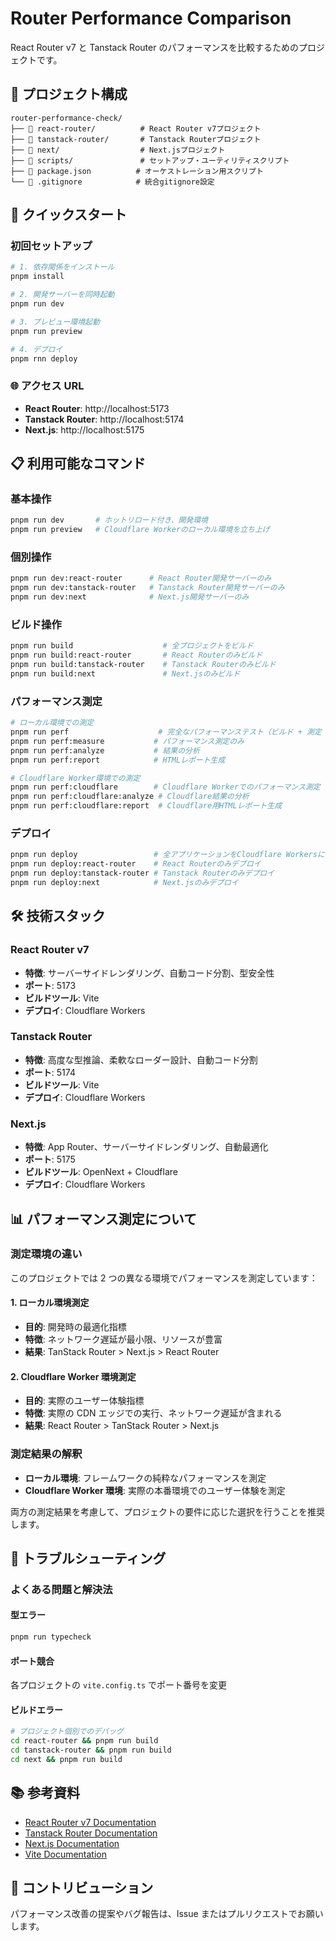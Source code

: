 # Router Performance Comparison

React Router v7 と Tanstack Router のパフォーマンスを比較するためのプロジェクトです。

## 📁 プロジェクト構成

```
router-performance-check/
├── 📁 react-router/          # React Router v7プロジェクト
├── 📁 tanstack-router/       # Tanstack Routerプロジェクト
├── 📁 next/                  # Next.jsプロジェクト
├── 📁 scripts/               # セットアップ・ユーティリティスクリプト
├── 📄 package.json          # オーケストレーション用スクリプト
└── 📄 .gitignore            # 統合gitignore設定
```

## 🚀 クイックスタート

### 初回セットアップ

```bash
# 1. 依存関係をインストール
pnpm install

# 2. 開発サーバーを同時起動
pnpm run dev

# 3. プレビュー環境起動
pnpm run preview

# 4. デプロイ
pnpm rnn deploy
```

### 🌐 アクセス URL

- **React Router**: http://localhost:5173
- **Tanstack Router**: http://localhost:5174
- **Next.js**: http://localhost:5175

## 📋 利用可能なコマンド

### 基本操作

```bash
pnpm run dev       # ホットリロード付き、開発環境
pnpm run preview   # Cloudflare Workerのローカル環境を立ち上げ
```

### 個別操作

```bash
pnpm run dev:react-router      # React Router開発サーバーのみ
pnpm run dev:tanstack-router   # Tanstack Router開発サーバーのみ
pnpm run dev:next              # Next.js開発サーバーのみ
```

### ビルド操作

```bash
pnpm run build                    # 全プロジェクトをビルド
pnpm run build:react-router       # React Routerのみビルド
pnpm run build:tanstack-router    # Tanstack Routerのみビルド
pnpm run build:next               # Next.jsのみビルド
```

### パフォーマンス測定

```bash
# ローカル環境での測定
pnpm run perf                    # 完全なパフォーマンステスト（ビルド + 測定 + 分析）
pnpm run perf:measure           # パフォーマンス測定のみ
pnpm run perf:analyze           # 結果の分析
pnpm run perf:report            # HTMLレポート生成

# Cloudflare Worker環境での測定
pnpm run perf:cloudflare        # Cloudflare Workerでのパフォーマンス測定
pnpm run perf:cloudflare:analyze # Cloudflare結果の分析
pnpm run perf:cloudflare:report  # Cloudflare用HTMLレポート生成
```

### デプロイ

```bash
pnpm run deploy                 # 全アプリケーションをCloudflare Workersにデプロイ
pnpm run deploy:react-router    # React Routerのみデプロイ
pnpm run deploy:tanstack-router # Tanstack Routerのみデプロイ
pnpm run deploy:next            # Next.jsのみデプロイ
```

## 🛠️ 技術スタック

### React Router v7

- **特徴**: サーバーサイドレンダリング、自動コード分割、型安全性
- **ポート**: 5173
- **ビルドツール**: Vite
- **デプロイ**: Cloudflare Workers

### Tanstack Router

- **特徴**: 高度な型推論、柔軟なローダー設計、自動コード分割
- **ポート**: 5174
- **ビルドツール**: Vite
- **デプロイ**: Cloudflare Workers

### Next.js

- **特徴**: App Router、サーバーサイドレンダリング、自動最適化
- **ポート**: 5175
- **ビルドツール**: OpenNext + Cloudflare
- **デプロイ**: Cloudflare Workers

## 📊 パフォーマンス測定について

### 測定環境の違い

このプロジェクトでは 2 つの異なる環境でパフォーマンスを測定しています：

#### 1. ローカル環境測定

- **目的**: 開発時の最適化指標
- **特徴**: ネットワーク遅延が最小限、リソースが豊富
- **結果**: TanStack Router > Next.js > React Router

#### 2. Cloudflare Worker 環境測定

- **目的**: 実際のユーザー体験指標
- **特徴**: 実際の CDN エッジでの実行、ネットワーク遅延が含まれる
- **結果**: React Router > TanStack Router > Next.js

### 測定結果の解釈

- **ローカル環境**: フレームワークの純粋なパフォーマンスを測定
- **Cloudflare Worker 環境**: 実際の本番環境でのユーザー体験を測定

両方の測定結果を考慮して、プロジェクトの要件に応じた選択を行うことを推奨します。

## 🔧 トラブルシューティング

### よくある問題と解決法

#### 型エラー

```bash
pnpm run typecheck
```

#### ポート競合

各プロジェクトの `vite.config.ts` でポート番号を変更

#### ビルドエラー

```bash
# プロジェクト個別でのデバッグ
cd react-router && pnpm run build
cd tanstack-router && pnpm run build
cd next && pnpm run build
```

## 📚 参考資料

- [React Router v7 Documentation](https://reactrouter.com/)
- [Tanstack Router Documentation](https://tanstack.com/router/)
- [Next.js Documentation](https://nextjs.org/)
- [Vite Documentation](https://vitejs.dev/)

## 🤝 コントリビューション

パフォーマンス改善の提案やバグ報告は、Issue またはプルリクエストでお願いします。
